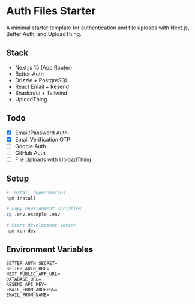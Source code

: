 # Auth Files Starter

A minimal starter template for authentication and file uploads with Next.js, Better Auth, and UploadThing.

## Stack

- Next.js 15 (App Router)
- Better-Auth
- Drizzle + PostgreSQL
- React Email + Resend
- Shadcn/ui + Tailwind
- UploadThing

## Todo

- [x] Email/Password Auth
- [x] Email Verification OTP
- [ ] Google Auth
- [ ] GitHub Auth
- [ ] File Uploads with UploadThing

## Setup

```bash
# Install dependencies
npm install

# Copy environment variables
cp .env.example .env

# Start development server
npm run dev
```

## Environment Variables

```env
BETTER_AUTH_SECRET=
BETTER_AUTH_URL=
NEXT_PUBLIC_APP_URL=
DATABASE_URL=
RESEND_API_KEY=
EMAIL_FROM_ADDRESS=
EMAIL_FROM_NAME=
```
